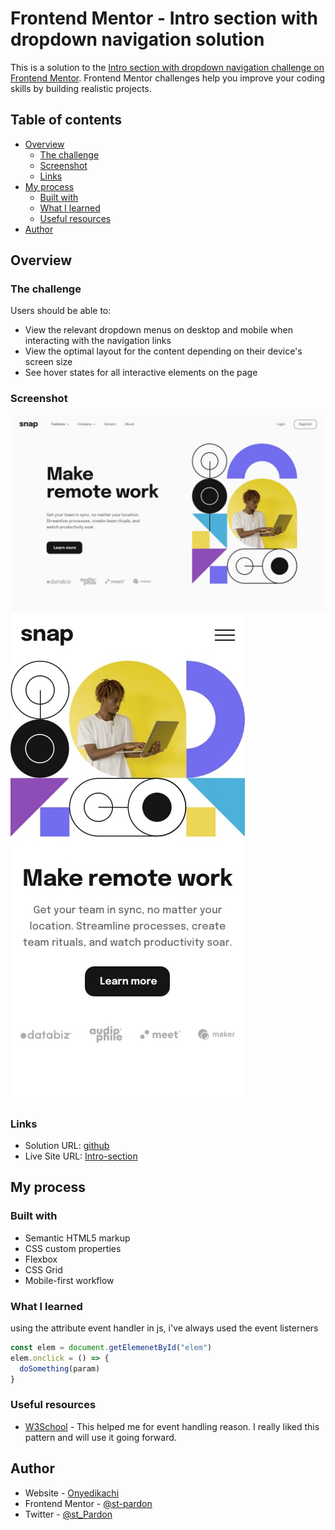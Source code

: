 # Frontend Mentor - Intro section with dropdown navigation solution

This is a solution to the [Intro section with dropdown navigation challenge on Frontend Mentor](https://www.frontendmentor.io/challenges/intro-section-with-dropdown-navigation-ryaPetHE5). Frontend Mentor challenges help you improve your coding skills by building realistic projects. 

## Table of contents

- [Overview](#overview)
  - [The challenge](#the-challenge)
  - [Screenshot](#screenshot)
  - [Links](#links)
- [My process](#my-process)
  - [Built with](#built-with)
  - [What I learned](#what-i-learned)
  - [Useful resources](#useful-resources)
- [Author](#author)


## Overview

### The challenge

Users should be able to:

- View the relevant dropdown menus on desktop and mobile when interacting with the navigation links
- View the optimal layout for the content depending on their device's screen size
- See hover states for all interactive elements on the page

### Screenshot

![](./design/desktop-design.jpg)
![](./design/mobile-design.jpg)



### Links

- Solution URL: [github](https://github.com/St-Pardon/frontend-apps)
- Live Site URL: [Intro-section](https://st-pardon.github.io/frontend-apps/intro-section-with-dropdown-navigation-main)

## My process

### Built with

- Semantic HTML5 markup
- CSS custom properties
- Flexbox
- CSS Grid
- Mobile-first workflow

### What I learned

using the attribute event handler in js, i've always used the event listerners


```js
const elem = document.getElemenetById("elem")
elem.onclick = () => {
  doSomething(param)
}
```

### Useful resources

- [W3School](https://www.w3schools.com) - This helped me for event handling reason. I really liked this pattern and will use it going forward.

## Author

- Website - [Onyedikachi](https://www.st-pardon.netlify.app)
- Frontend Mentor - [@st-pardon](https://www.frontendmentor.io/profile/St-Pardon)
- Twitter - [@st_Pardon](https://www.twitter.com/st_Pardon)

